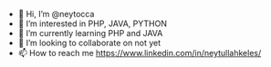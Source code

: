 - 👋 Hi, I’m @neytocca 
- 👀 I’m interested in PHP, JAVA, PYTHON
- 🌱 I’m currently learning PHP and JAVA
- 💞️ I’m looking to collaborate on not yet
- 📫 How to reach me https://www.linkedin.com/in/neytullahkeles/

<!---
neytocca/neytocca is a ✨ special ✨ repository because its `README.md` (this file) appears on your GitHub profile.
You can click the Preview link to take a look at your changes.
--->
